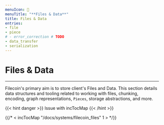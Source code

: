 ```yaml
---
menuIcon: 📑
menuTitle: "**Files & Data**"
title: Files & Data
entries:
- file
- piece
# - error_correction # TODO
- data_transfer
- serialization
---
```


# Files & Data
---

Filecoin's primary aim is to store client's Files and Data.
This section details data structures and tooling related to working with files,
chunking, encoding, graph representations, `Pieces`, storage abstractions, and more.

{{< hint danger >}}
Issue with incTocMap
{{< /hint >}}

{{/* < incTocMap "/docs/systems/filecoin_files" 1 > */}}
